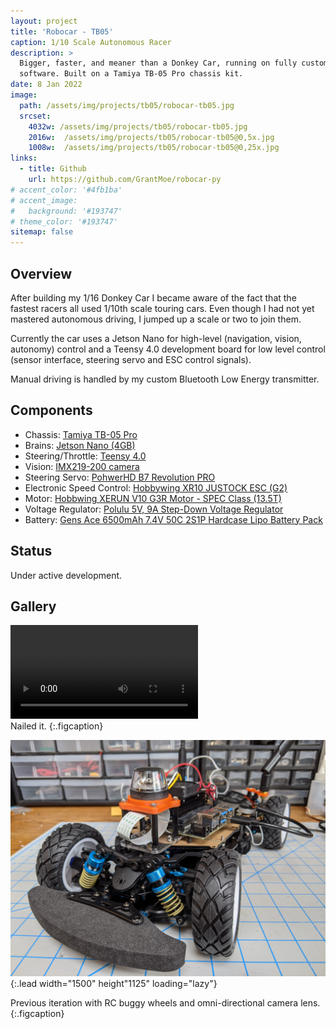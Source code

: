```yaml
---
layout: project
title: 'Robocar - TB05'
caption: 1/10 Scale Autonomous Racer
description: >
  Bigger, faster, and meaner than a Donkey Car, running on fully custom
  software. Built on a Tamiya TB-05 Pro chassis kit.
date: 8 Jan 2022
image: 
  path: /assets/img/projects/tb05/robocar-tb05.jpg
  srcset: 
    4032w: /assets/img/projects/tb05/robocar-tb05.jpg
    2016w:  /assets/img/projects/tb05/robocar-tb05@0,5x.jpg
    1008w:  /assets/img/projects/tb05/robocar-tb05@0,25x.jpg
links:
  - title: Github
    url: https://github.com/GrantMoe/robocar-py
# accent_color: '#4fb1ba'
# accent_image:
#   background: '#193747'
# theme_color: '#193747'
sitemap: false
---
```

<!--spacer to prevent body header replacing title-->
## Overview
After building my 1/16 Donkey Car I became aware of the fact that the fastest racers all used 1/10th scale touring cars. Even though I had not yet mastered autonomous driving, I jumped up a scale or two to join them.

Currently the car uses a Jetson Nano for high-level (navigation, vision, autonomy) control and a Teensy 4.0 development board for low level control (sensor interface, steering servo and ESC control signals).

Manual driving is handled by my custom Bluetooth Low Energy transmitter.

## Components
- Chassis: [Tamiya TB-05 Pro](https://www.tamiyausa.com/shop/110-4wd-shaft-drive-road-tb/rc-tb-05-pro-chassis-kit/tb-05/)
- Brains: [Jetson Nano (4GB)](https://developer.nvidia.com/embedded/jetson-nano-developer-kit)
- Steering/Throttle: [Teensy 4.0](https://www.pjrc.com/store/teensy40.html)
- Vision: [IMX219-200 camera](https://www.amazon.com/gp/product/B07T73PQQW)
- Steering Servo: [PohwerHD B7 Revolution PRO](http://www.chd.hk/Product_Detail.aspx?id=189)
- Electronic Speed Control: [Hobbywing XR10 JUSTOCK ESC (G2)](https://www.hobbywing.com/goods.php?id=336)
- Motor: [Hobbwing XERUN V10 G3R Motor - SPEC Class (13.5T)](https://www.hobbywingdirect.com/products/xerun-v10-g3r-motor-spec-class)
- Voltage Regulator: [Polulu 5V, 9A Step-Down Voltage Regulator](https://www.pololu.com/product/2866)
- Battery: [Gens Ace 6500mAh 7.4V 50C 2S1P Hardcase Lipo Battery Pack](https://www.genstattu.com/gens-ace-6500mah-7-4v-50c-2s1p-hardcase-lipo-battery-pack-10-with-4-0mm-banana-to-deans-plug.html)

## Status
Under active development.

## Gallery

<video controls="true" allowfullscreen="true">
  <source src="/assets/vid/robocar-wheels.webm" type="video/webm">
  <source src="/assets/vid/robocar-wheels.mp4" type="video/mp4">
  Your browser does not support the video tag.
</video>
<br> Nailed it.
{:.figcaption}

![off-road version](/assets/img/projects/tb05/tb05-offroad.jpg){:.lead width="1500" height"1125" loading="lazy"}

Previous iteration with RC buggy wheels and omni-directional camera lens.
{:.figcaption}